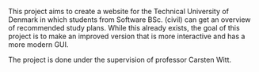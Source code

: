 This project aims to create a website for the Technical University of Denmark in which students from Software BSc. (civil) can get an overview of recommended study plans. While this already exists, the goal of this project is to make an improved version that is more interactive and has a more modern GUI.

The project is done under the supervision of professor Carsten Witt.


